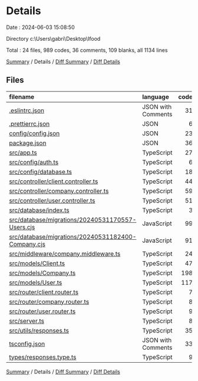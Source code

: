 # Details

Date : 2024-06-03 15:08:50

Directory c:\\Users\\gabri\\Desktop\\Ifood

Total : 24 files,  989 codes, 36 comments, 109 blanks, all 1134 lines

[Summary](results.md) / Details / [Diff Summary](diff.md) / [Diff Details](diff-details.md)

## Files
| filename | language | code | comment | blank | total |
| :--- | :--- | ---: | ---: | ---: | ---: |
| [.eslintrc.json](/.eslintrc.json) | JSON with Comments | 31 | 0 | 0 | 31 |
| [.prettierrc.json](/.prettierrc.json) | JSON | 6 | 0 | 0 | 6 |
| [config/config.json](/config/config.json) | JSON | 23 | 0 | 0 | 23 |
| [package.json](/package.json) | JSON | 36 | 0 | 1 | 37 |
| [src/app.ts](/src/app.ts) | TypeScript | 27 | 1 | 9 | 37 |
| [src/config/auth.ts](/src/config/auth.ts) | TypeScript | 6 | 0 | 3 | 9 |
| [src/config/database.ts](/src/config/database.ts) | TypeScript | 18 | 0 | 4 | 22 |
| [src/controller/client.controller.ts](/src/controller/client.controller.ts) | TypeScript | 44 | 0 | 6 | 50 |
| [src/controller/company.controller.ts](/src/controller/company.controller.ts) | TypeScript | 59 | 0 | 7 | 66 |
| [src/controller/user.controller.ts](/src/controller/user.controller.ts) | TypeScript | 51 | 0 | 8 | 59 |
| [src/database/index.ts](/src/database/index.ts) | TypeScript | 3 | 0 | 2 | 5 |
| [src/database/migrations/20240531170557-Users.cjs](/src/database/migrations/20240531170557-Users.cjs) | JavaScript | 99 | 7 | 11 | 117 |
| [src/database/migrations/20240531182400-Company.cjs](/src/database/migrations/20240531182400-Company.cjs) | JavaScript | 91 | 1 | 3 | 95 |
| [src/middleware/company.middleware.ts](/src/middleware/company.middleware.ts) | TypeScript | 24 | 0 | 7 | 31 |
| [src/models/Client.ts](/src/models/Client.ts) | TypeScript | 47 | 4 | 3 | 54 |
| [src/models/Company.ts](/src/models/Company.ts) | TypeScript | 198 | 0 | 5 | 203 |
| [src/models/User.ts](/src/models/User.ts) | TypeScript | 117 | 0 | 13 | 130 |
| [src/router/client.router.ts](/src/router/client.router.ts) | TypeScript | 7 | 0 | 4 | 11 |
| [src/router/company.router.ts](/src/router/company.router.ts) | TypeScript | 8 | 0 | 4 | 12 |
| [src/router/user.router.ts](/src/router/user.router.ts) | TypeScript | 9 | 0 | 4 | 13 |
| [src/server.ts](/src/server.ts) | TypeScript | 8 | 0 | 3 | 11 |
| [src/utils/responses.ts](/src/utils/responses.ts) | TypeScript | 35 | 23 | 10 | 68 |
| [tsconfig.json](/tsconfig.json) | JSON with Comments | 33 | 0 | 0 | 33 |
| [types/responses.type.ts](/types/responses.type.ts) | TypeScript | 9 | 0 | 2 | 11 |

[Summary](results.md) / Details / [Diff Summary](diff.md) / [Diff Details](diff-details.md)